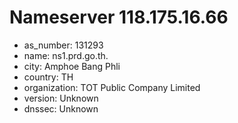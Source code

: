 # Nameserver 118.175.16.66

* as_number: 131293
* name: ns1.prd.go.th.
* city: Amphoe Bang Phli
* country: TH
* organization: TOT Public Company Limited
* version: Unknown
* dnssec: Unknown
